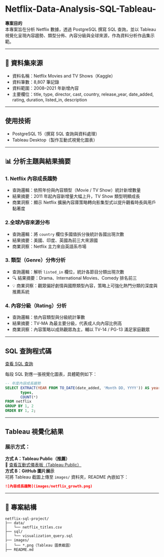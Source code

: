 # Netflix-Data-Analysis-SQL-Tableau-

 **專案目的**  
本專案旨在分析 Netflix 數據，透過 PostgreSQL 撰寫 SQL 查詢，並以 Tableau 視覺化呈現內容趨勢、類型分佈、內容分級與全球來源，作為資料分析作品集示範。

---

## 📂 資料集來源
- 資料名稱：Netflix Movies and TV Shows（Kaggle）  
- 資料筆數：8,807 筆記錄  
- 資料範圍：2008–2021 年新增內容  
- 主要欄位：title, type, director, cast, country, release_year, date_added, rating, duration, listed_in, description

---

## 使用技術
- PostgreSQL 15（撰寫 SQL 查詢與資料處理）
- Tableau Desktop（製作互動式視覺化圖表）

---

## 📊 分析主題與結果摘要

### 1. Netflix 內容成長趨勢
- 查詢邏輯：依照年份與內容類型（Movie / TV Show）統計新增數量
- 結果摘要：2011 年起內容新增量大幅上升，TV Show 類型明顯成長
- 商業洞察：顯示 Netflix 擴展內容庫策略轉向影集型式以提升觀看時長與用戶黏著度

### 2.全球內容來源分布
- 查詢邏輯：將 `country` 欄位多國值拆分後統計各國出現次數
- 結果摘要：美國、印度、英國為前三大來源國
- 商業洞察：Netflix 主力來自英語系市場

### 3. 類型（Genre）分佈分析
- 查詢邏輯：解析 `listed_in` 欄位，統計各節目分類出現次數
- 🔍 結果摘要：Drama、International Movies、Comedy 排名前三
- 💡 商業洞察：觀眾偏好劇情與國際類型內容，策略上可強化熱門分類的深度與推薦系統

### 4. 內容分級（Rating）分析
- 查詢邏輯：依內容類型與分級統計筆數
- 結果摘要：TV-MA 為最主要分級，代表成人向內容比例高
- 商業洞察：內容策略以成熟觀眾為主，輔以 TV-14 / PG-13 滿足家庭觀眾

---

## SQL 查詢程式碼

[查看 SQL 查詢](./sql_query/visulization_query.sql)

每段 SQL 對應一張視覺化圖表，具體範例如下：
```sql
-- 年度內容成長趨勢
SELECT EXTRACT(YEAR FROM TO_DATE(date_added, 'Month DD, YYYY')) AS year,
       types,
       COUNT(*)
FROM netflix
GROUP BY 1, 2
ORDER BY 1, 2;
```

---

## Tableau 視覺化結果

### 展示方式：

**方式 A：Tableau Public（推薦）**  
🔗 [查看互動式儀表板（Tableau Public）](https://public.tableau.com/your_dashboard_link)  
 **方式 B：GitHub 圖片展示**  
可將 Tableau 截圖上傳至 `images/` 資料夾，README 內嵌如下：
```markdown
![內容成長趨勢](images/netflix_growth.png)
```

---

## 📁 專案結構
```
netflix-sql-project/
├── data/
│   └── netflix_titles.csv
├── sql/
│   └── visualization_query.sql
├── images/
│   └── *.png（Tableau 圖表截圖）
├── README.md
```
